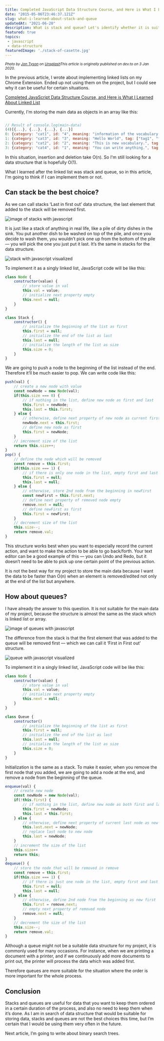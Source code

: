 ```yaml
---
title: Completed JavaScript Data Structure Course, and Here is What I Learned About Stack/Queue.
date: "2015-05-06T23:46:37.121Z"
slug: what-i-learned-about-stack-and-queue
updatedAt: "2021-06-20"
description: What is stack and queue? Let's identify whether it is suitable for storing vocabulary data.
featured: true
topics:
 - javascript
 - data-structure
featuredImage: './stack-of-casette.jpg'
---
```


<small><em>Photo by <a href="https://unsplash.com/@jontyson?utm_source=unsplash&utm_medium=referral&utm_content=creditCopyText">Jon Tyson</a> on <a href="https://unsplash.com/?utm_source=unsplash&utm_medium=referral&utm_content=creditCopyText">Unsplash</a>This article is originally published on dev.to on  3 Jan 2020.</em></small>


In the previous article, I wrote about implementing linked lists on my Chrome Extension. Ended up not using them on the project, but I could see why it can be useful for certain situations.

[Completed JavaScript Data Structure Course, and Here is What I Learned About Linked List](https://miyazakimaiko.com/blog/what-i-learned-about-linked-list/)

Currently, I'm storing the main data as objects in an array like this:

```javascript

// Result of console.log(main-data)
(4)[{...}, {...}, {...}, {...}]
0: {category: "cat1", id: "4", meaning: "information of the vocabulary.", tag: ["tag1", "tag2"], word: "Example Vocab 1"}
1: {category: "cat3", id: "3", meaning: "Hello World", tag: ["tag1", "tag4"], word: "Example Vocab 2"}
2: {category: "cat2", id: "2", meaning: "This is new vocabulary.", tag: ["tag4"], word: "Example"}
3: {category: "cat4", id: "1", meaning: "You can write anything.", tag: ["tag2", "tag4", "tag5"], word: "Sample"}

```

In this situation, insertion and deletion take O(n). So I'm still looking for a data structure that is hopefully O(1).

What I learned after the linked list was stack and queue, so in this article, I'm going to think if I can implement them or not.

<h2>Can stack be the best choice?</h2>

As we can call stacks ‘Last in first out’ data structure, the last element that added to the stack will be removed first.

![image of stacks with javascript](https://thepracticaldev.s3.amazonaws.com/i/i4ylykukh1915ubrgplh.png)

It is just like a stack of anything in real life, like a pile of dirty dishes in the sink. You put another dish to be washed on top of the pile, and once you decide to wash them, you wouldn’t pick one up from the bottom of the pile — you will pick the one you just put it last. It’s the same in stacks for the data structure.

![stack with javascript visualized](https://thepracticaldev.s3.amazonaws.com/i/zos5br0m06z46bo0mrb7.png)

To implement it as a singly linked list, JavaScript code will be like this:

```javascript
class Node {
    constructor(value) {
        // store value in val
        this.val = value;
        // initialize next property empty
        this.next = null;
    }
}

class Stack {
    constructor() {
        // initialize the beginning of the list as first 
        this.first = null;
        // initialize the end of the list as last
        this.last = null;
        // initialize the length of the list as size
        this.size = 0;
    }
}
```
We are going to push a node to the beginning of the list instead of the end. Therefore it’ll be much easier to
 pop. We can write code like this:

```javascript
push(val) {
    // create a new node with value
    const newNode = new Node(val);
    if(this.size === 0) {
        // if nothing in the list, define new node as first and last
        this.first = newNode;
        this.last = this.first;
    } else {
        // otherwise, define next property of new node as current first node 
        newNode.next = this.first;
        // define new node as first
        this.first = newNode;
    }
    // imcrement size of the list
    return this.size++;
}
pop() {
    // define the node which will be removed
    const remove = this.first;
    if(this.size === 1) {
        // if there is only one node in the list, empty first and last
        this.first = null;
        this.last = null;
    } else {
        // otherwise, store 2nd node from the beginning in newFirst
        const newFirst = this.first.next;
        // define next property of removed node empty
        remove.next = null;
        // define newFirst as first
        this.first = newFirst;
    }
    // decrement size of the list
    this.size--;
    return remove.val;
}
```
This structure works best when you want to especially record the current action, and want to make the action to be able to go back/forth. Your text editor can be a good example of this — you can Undo and Redo, but it doesn’t need to be able to pick up one certain point of the previous action.

It is not the best way for my project to store the main data because I want the data to be faster than O(n) when an element is removed/edited not only at the end of the list but anywhere.

<h2>How about queues?</h2>

I have already the answer to this question. It is not suitable for the main data of my project, because the structure is almost the same as the stack which is linked list or array.

![image of queues with javascript](https://thepracticaldev.s3.amazonaws.com/i/2ij98olbgejurv0mz7ov.png)

The difference from the stack is that the first element that was added to the queue will be removed first — which we can call it ‘First in First out’ structure. 

![queue with javascript visualized](https://thepracticaldev.s3.amazonaws.com/i/6drwo70z4dhuzhj4f9dg.png)

To implement it in a singly linked list, JavaScript code will be like this:
```javascript
class Node {
    constructor(value) {
        // store value in val
        this.val = value;
        // initialize next property empty
        this.next = null;
    }
}

class Queue {
    constructor() 
        // initialize the beginning of the list as first 
        this.first = null;
        // initialize the end of the list as last
        this.last = null;
        // initialize the length of the list as size
        this.size = 0;
    }
}
```
Initialization is the same as a stack. To make it easier, when you remove the first node that you added, we are going to add a node at the end, and remove a node from the beginning of the queue.

```javascript
enqueue(val) {
    // create new node
    const newNode = new Node(val);
    if(!this.first) {
        // if nothing in the list, define new node as both first and last
        this.first = newNode;
        this.last = this.first;
    } else {
        // otherwise, define next property of current last node as new node
        this.last.next = newNode;
        // replace last node to new node
        this.last = newNode;    
    }
    // increment the size of the list
    this.size++
    return this;
}
dequeue() {
    // store the node that will be removed in remove
    const remove = this.first;
    if(this.size === 1) {
        // if there is just one node in the list, empty first and last property 
        this.first = null;
        this.last = null;
    } else {
        // otherwise, define 2nd node from the beginning as new first
        this.first = remove.next;
        // empty next property of removed node
        remove.next = null;
    }
    // decrement the size of the list
    this.size--;
    return remove.val;
}
```
Although a queue might not be a suitable data structure for my project, it is commonly used for many occasions. For instance, when we are printing a document with a printer, and if we continuously add more documents to print out, the printer will process the data which was added first. 

Therefore queues are more suitable for the situation where the order is more important for the whole process.

<h2>Conclusion</h2>

Stacks and queues are useful for data that you want to keep them ordered in a certain duration of the process, and also no need to keep them when it’s done. As I am in search of data structure that would be suitable for storing data, stacks and queues are not the best choices this time, but I’m certain that I would be using them very often in the future.

Next article, I’m going to write about binary search trees.